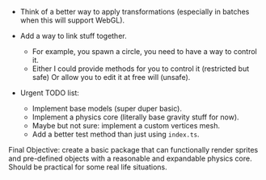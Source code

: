 - Think of a better way to apply transformations (especially in batches when this will support WebGL).
- Add a way to link stuff together.
    - For example, you spawn a circle, you need to have a way to control it.
    - Either I could provide methods for you to control it (restricted but safe)
      Or allow you to edit it at free will (unsafe).

- Urgent TODO list:
    - Implement base models (super duper basic).
    - Implement a physics core (literally base gravity stuff for now).
    - Maybe but not sure: implement a custom vertices mesh.
    - Add a better test method than just using `index.ts`.

Final Objective: create a basic package that can functionally render sprites and pre-defined objects with a reasonable and expandable physics core. Should be practical for some real life situations.